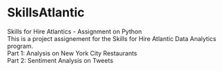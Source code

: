 # SkillsAtlantic
Skills for Hire Atlantics - Assignment on Python  
This is a project assignement for the Skills for Hire Atlantic Data Analytics program.   
Part 1: Analysis on New York City Restaurants  
Part 2: Sentiment Analysis on Tweets
